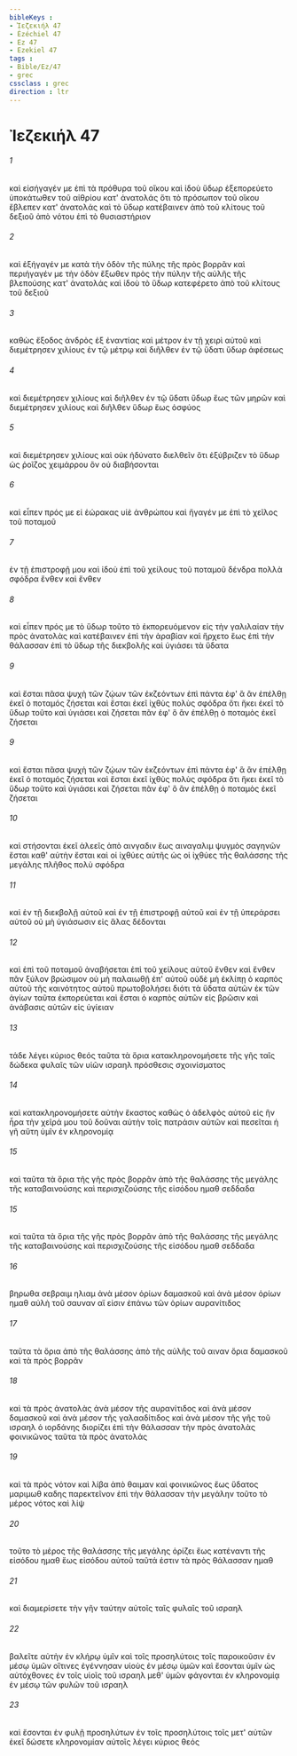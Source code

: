 ```yaml
---
bibleKeys : 
- Ἰεζεκιήλ 47
- Ézéchiel 47
- Ez 47
- Ezekiel 47
tags : 
- Bible/Ez/47
- grec
cssclass : grec
direction : ltr
---
```


# Ἰεζεκιήλ 47

###### 1
καὶ εἰσήγαγέν με ἐπὶ τὰ πρόθυρα τοῦ οἴκου καὶ ἰδοὺ ὕδωρ ἐξεπορεύετο ὑποκάτωθεν τοῦ αἰθρίου κατ' ἀνατολάς ὅτι τὸ πρόσωπον τοῦ οἴκου ἔβλεπεν κατ' ἀνατολάς καὶ τὸ ὕδωρ κατέβαινεν ἀπὸ τοῦ κλίτους τοῦ δεξιοῦ ἀπὸ νότου ἐπὶ τὸ θυσιαστήριον
###### 2
καὶ ἐξήγαγέν με κατὰ τὴν ὁδὸν τῆς πύλης τῆς πρὸς βορρᾶν καὶ περιήγαγέν με τὴν ὁδὸν ἔξωθεν πρὸς τὴν πύλην τῆς αὐλῆς τῆς βλεπούσης κατ' ἀνατολάς καὶ ἰδοὺ τὸ ὕδωρ κατεφέρετο ἀπὸ τοῦ κλίτους τοῦ δεξιοῦ
###### 3
καθὼς ἔξοδος ἀνδρὸς ἐξ ἐναντίας καὶ μέτρον ἐν τῇ χειρὶ αὐτοῦ καὶ διεμέτρησεν χιλίους ἐν τῷ μέτρῳ καὶ διῆλθεν ἐν τῷ ὕδατι ὕδωρ ἀφέσεως
###### 4
καὶ διεμέτρησεν χιλίους καὶ διῆλθεν ἐν τῷ ὕδατι ὕδωρ ἕως τῶν μηρῶν καὶ διεμέτρησεν χιλίους καὶ διῆλθεν ὕδωρ ἕως ὀσφύος
###### 5
καὶ διεμέτρησεν χιλίους καὶ οὐκ ἠδύνατο διελθεῖν ὅτι ἐξύβριζεν τὸ ὕδωρ ὡς ῥοῖζος χειμάρρου ὃν οὐ διαβήσονται
###### 6
καὶ εἶπεν πρός με εἰ ἑώρακας υἱὲ ἀνθρώπου καὶ ἤγαγέν με ἐπὶ τὸ χεῖλος τοῦ ποταμοῦ
###### 7
ἐν τῇ ἐπιστροφῇ μου καὶ ἰδοὺ ἐπὶ τοῦ χείλους τοῦ ποταμοῦ δένδρα πολλὰ σφόδρα ἔνθεν καὶ ἔνθεν
###### 8
καὶ εἶπεν πρός με τὸ ὕδωρ τοῦτο τὸ ἐκπορευόμενον εἰς τὴν γαλιλαίαν τὴν πρὸς ἀνατολὰς καὶ κατέβαινεν ἐπὶ τὴν ἀραβίαν καὶ ἤρχετο ἕως ἐπὶ τὴν θάλασσαν ἐπὶ τὸ ὕδωρ τῆς διεκβολῆς καὶ ὑγιάσει τὰ ὕδατα
###### 9
καὶ ἔσται πᾶσα ψυχὴ τῶν ζῴων τῶν ἐκζεόντων ἐπὶ πάντα ἐφ' ἃ ἂν ἐπέλθῃ ἐκεῖ ὁ ποταμός ζήσεται καὶ ἔσται ἐκεῖ ἰχθὺς πολὺς σφόδρα ὅτι ἥκει ἐκεῖ τὸ ὕδωρ τοῦτο καὶ ὑγιάσει καὶ ζήσεται πᾶν ἐφ' ὃ ἂν ἐπέλθῃ ὁ ποταμὸς ἐκεῖ ζήσεται
###### 9
καὶ ἔσται πᾶσα ψυχὴ τῶν ζῴων τῶν ἐκζεόντων ἐπὶ πάντα ἐφ' ἃ ἂν ἐπέλθῃ ἐκεῖ ὁ ποταμός ζήσεται καὶ ἔσται ἐκεῖ ἰχθὺς πολὺς σφόδρα ὅτι ἥκει ἐκεῖ τὸ ὕδωρ τοῦτο καὶ ὑγιάσει καὶ ζήσεται πᾶν ἐφ' ὃ ἂν ἐπέλθῃ ὁ ποταμὸς ἐκεῖ ζήσεται
###### 10
καὶ στήσονται ἐκεῖ ἁλεεῖς ἀπὸ αινγαδιν ἕως αιναγαλιμ ψυγμὸς σαγηνῶν ἔσται καθ' αὑτὴν ἔσται καὶ οἱ ἰχθύες αὐτῆς ὡς οἱ ἰχθύες τῆς θαλάσσης τῆς μεγάλης πλῆθος πολὺ σφόδρα
###### 11
καὶ ἐν τῇ διεκβολῇ αὐτοῦ καὶ ἐν τῇ ἐπιστροφῇ αὐτοῦ καὶ ἐν τῇ ὑπεράρσει αὐτοῦ οὐ μὴ ὑγιάσωσιν εἰς ἅλας δέδονται
###### 12
καὶ ἐπὶ τοῦ ποταμοῦ ἀναβήσεται ἐπὶ τοῦ χείλους αὐτοῦ ἔνθεν καὶ ἔνθεν πᾶν ξύλον βρώσιμον οὐ μὴ παλαιωθῇ ἐπ' αὐτοῦ οὐδὲ μὴ ἐκλίπῃ ὁ καρπὸς αὐτοῦ τῆς καινότητος αὐτοῦ πρωτοβολήσει διότι τὰ ὕδατα αὐτῶν ἐκ τῶν ἁγίων ταῦτα ἐκπορεύεται καὶ ἔσται ὁ καρπὸς αὐτῶν εἰς βρῶσιν καὶ ἀνάβασις αὐτῶν εἰς ὑγίειαν
###### 13
τάδε λέγει κύριος θεός ταῦτα τὰ ὅρια κατακληρονομήσετε τῆς γῆς ταῖς δώδεκα φυλαῖς τῶν υἱῶν ισραηλ πρόσθεσις σχοινίσματος
###### 14
καὶ κατακληρονομήσετε αὐτὴν ἕκαστος καθὼς ὁ ἀδελφὸς αὐτοῦ εἰς ἣν ἦρα τὴν χεῖρά μου τοῦ δοῦναι αὐτὴν τοῖς πατράσιν αὐτῶν καὶ πεσεῖται ἡ γῆ αὕτη ὑμῖν ἐν κληρονομίᾳ
###### 15
καὶ ταῦτα τὰ ὅρια τῆς γῆς πρὸς βορρᾶν ἀπὸ τῆς θαλάσσης τῆς μεγάλης τῆς καταβαινούσης καὶ περισχιζούσης τῆς εἰσόδου ημαθ σεδδαδα
###### 15
καὶ ταῦτα τὰ ὅρια τῆς γῆς πρὸς βορρᾶν ἀπὸ τῆς θαλάσσης τῆς μεγάλης τῆς καταβαινούσης καὶ περισχιζούσης τῆς εἰσόδου ημαθ σεδδαδα
###### 16
βηρωθα σεβραιμ ηλιαμ ἀνὰ μέσον ὁρίων δαμασκοῦ καὶ ἀνὰ μέσον ὁρίων ημαθ αὐλὴ τοῦ σαυναν αἵ εἰσιν ἐπάνω τῶν ὁρίων αυρανίτιδος
###### 17
ταῦτα τὰ ὅρια ἀπὸ τῆς θαλάσσης ἀπὸ τῆς αὐλῆς τοῦ αιναν ὅρια δαμασκοῦ καὶ τὰ πρὸς βορρᾶν
###### 18
καὶ τὰ πρὸς ἀνατολὰς ἀνὰ μέσον τῆς αυρανίτιδος καὶ ἀνὰ μέσον δαμασκοῦ καὶ ἀνὰ μέσον τῆς γαλααδίτιδος καὶ ἀνὰ μέσον τῆς γῆς τοῦ ισραηλ ὁ ιορδάνης διορίζει ἐπὶ τὴν θάλασσαν τὴν πρὸς ἀνατολὰς φοινικῶνος ταῦτα τὰ πρὸς ἀνατολάς
###### 19
καὶ τὰ πρὸς νότον καὶ λίβα ἀπὸ θαιμαν καὶ φοινικῶνος ἕως ὕδατος μαριμωθ καδης παρεκτεῖνον ἐπὶ τὴν θάλασσαν τὴν μεγάλην τοῦτο τὸ μέρος νότος καὶ λίψ
###### 20
τοῦτο τὸ μέρος τῆς θαλάσσης τῆς μεγάλης ὁρίζει ἕως κατέναντι τῆς εἰσόδου ημαθ ἕως εἰσόδου αὐτοῦ ταῦτά ἐστιν τὰ πρὸς θάλασσαν ημαθ
###### 21
καὶ διαμερίσετε τὴν γῆν ταύτην αὐτοῖς ταῖς φυλαῖς τοῦ ισραηλ
###### 22
βαλεῖτε αὐτὴν ἐν κλήρῳ ὑμῖν καὶ τοῖς προσηλύτοις τοῖς παροικοῦσιν ἐν μέσῳ ὑμῶν οἵτινες ἐγέννησαν υἱοὺς ἐν μέσῳ ὑμῶν καὶ ἔσονται ὑμῖν ὡς αὐτόχθονες ἐν τοῖς υἱοῖς τοῦ ισραηλ μεθ' ὑμῶν φάγονται ἐν κληρονομίᾳ ἐν μέσῳ τῶν φυλῶν τοῦ ισραηλ
###### 23
καὶ ἔσονται ἐν φυλῇ προσηλύτων ἐν τοῖς προσηλύτοις τοῖς μετ' αὐτῶν ἐκεῖ δώσετε κληρονομίαν αὐτοῖς λέγει κύριος θεός
